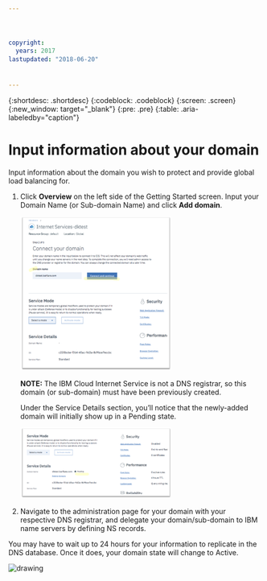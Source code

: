 ```yaml
---



copyright:
  years: 2017
lastupdated: "2018-06-20"


---
```


{:shortdesc: .shortdesc}
{:codeblock: .codeblock}
{:screen: .screen}
{:new_window: target="_blank"}
{:pre: .pre}
{:table: .aria-labeledby="caption"}

# Input information about your domain
Input information about the domain you wish to protect and provide global load balancing for.

1. Click **Overview** on the left side of the Getting Started screen. Input your Domain Name (or Sub-domain Name) and click **Add domain**. 
    
    <img src="images/reliability3.png" alt="drawing" style="width: 300px;"/>
    
    **NOTE:** The IBM Cloud Internet Service is not a DNS registrar, so this domain (or sub-domain) must have been previously created.

    Under the Service Details section, you’ll notice that the newly-added domain will initially show up in a Pending state. 

    <img src="images/reliability4.png" alt="drawing" style="width: 300px;"/>    

2. Navigate to the administration page for your domain with your respective DNS registrar, and delegate your domain/sub-domain to IBM name servers by defining NS records.

You may have to wait up to 24 hours for your information to replicate in the DNS database. Once it does, your domain state will change to Active. 

<img src="images/Reliabilityr.png" alt="drawing" style="width: 300px;"/>    
